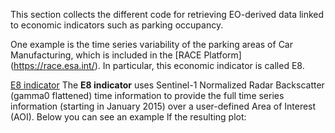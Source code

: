 This section collects the different code for retrieving EO-derived data linked to economic indicators such as parking occupancy.

One example is the time series variability of the parking areas of Car Manufacturing, which is included in the [RACE Platform] (https://race.esa.int/). In particular, this economic indicator is called E8.

[E8 indicator](E8_S1_NRB/README.md)
The **E8 indicator** uses Sentinel-1 Normalized Radar Backscatter (gamma0 flattened) time information to provide the full time series information (starting in January 2015) over a user-defined Area of Interest (AOI).
Below you can see an example lf the resulting plot:
